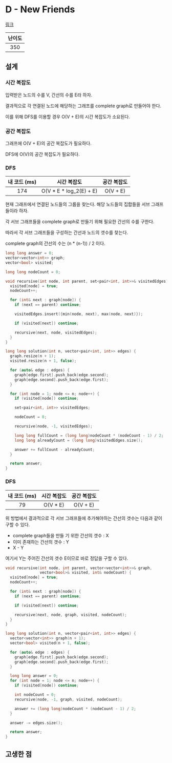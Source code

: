 # D - New Friends

[링크](https://atcoder.jp/contests/abc350/tasks/abc350_d)

| 난이도 |
| :----: |
|  350   |

## 설계

### 시간 복잡도

입력받은 노드의 수를 V, 간선의 수를 E라 하자.

결과적으로 각 연결된 노드에 해당하는 그래프를 complete graph로 만들어야 한다.

이를 위해 DFS를 이용할 경우 O(V + E)의 시간 복잡도가 소요된다.

### 공간 복잡도

그래프에 O(V + E)의 공간 복잡도가 필요하다.

DFS에 O(V)의 공간 복잡도가 필요하다.

### DFS

| 내 코드 (ms) |        시간 복잡도        | 공간 복잡도 |
| :----------: | :-----------------------: | :---------: |
|     174      | O(V \* E \* log_2(E) + E) |  O(V + E)   |

현재 그래프에서 연결된 노드들의 그룹을 찾는다. 해당 노드들의 집합들을 서브 그래프 들이라 하자.

각 서브 그래프들을 complete graph로 만들기 위해 필요한 간선의 수를 구한다.

따라서 각 서브 그래프들을 구성하는 간선과 노드의 갯수를 찾는다.

complete graph의 간선의 수는 (n \* (n-1)) / 2 이다.

```cpp
long long answer = 0;
vector<vector<int>> graph;
vector<bool> visited;

long long nodeCount = 0;

void recursive(int node, int parent, set<pair<int, int>>& visitedEdges) {
  visited[node] = true;
  nodeCount++;

  for (int& next : graph[node]) {
    if (next == parent) continue;

    visitedEdges.insert({min(node, next), max(node, next)});

    if (visited[next]) continue;

    recursive(next, node, visitedEdges);
  }
}

long long solution(int n, vector<pair<int, int>> edges) {
  graph.resize(n + 1);
  visited.resize(n + 1, false);

  for (auto& edge : edges) {
    graph[edge.first].push_back(edge.second);
    graph[edge.second].push_back(edge.first);
  }

  for (int node = 1; node <= n; node++) {
    if (visited[node]) continue;

    set<pair<int, int>> visitedEdges;

    nodeCount = 0;

    recursive(node, -1, visitedEdges);

    long long fullCount = (long long)nodeCount * (nodeCount - 1) / 2;
    long long alreadyCount = (long long)visitedEdges.size();

    answer += fullCount - alreadyCount;
  }

  return answer;
}
```

### DFS

| 내 코드 (ms) | 시간 복잡도 | 공간 복잡도 |
| :----------: | :---------: | :---------: |
|      79      |  O(V \* E)  |  O(V + E)   |

위 방법에서 결과적으로 각 서브 그래프들에 추가해야하는 간선의 갯수는 다음과 같이 구할 수 있다.

- complete graph들을 만들 기 위한 간선의 갯수 : X
- 이미 존재하는 간선의 갯수 : Y
- X - Y

여기서 Y는 주어진 간선의 갯수 E이므로 바로 정답을 구할 수 있다.

```cpp
void recursive(int node, int parent, vector<vector<int>>& graph,
               vector<bool>& visited, int& nodeCount) {
  visited[node] = true;
  nodeCount++;

  for (int& next : graph[node]) {
    if (next == parent) continue;

    if (visited[next]) continue;

    recursive(next, node, graph, visited, nodeCount);
  }
}

long long solution(int n, vector<pair<int, int>> edges) {
  vector<vector<int>> graph(n + 1);
  vector<bool> visited(n + 1, false);

  for (auto& edge : edges) {
    graph[edge.first].push_back(edge.second);
    graph[edge.second].push_back(edge.first);
  }

  long long answer = 0;
  for (int node = 1; node <= n; node++) {
    if (visited[node]) continue;

    int nodeCount = 0;
    recursive(node, -1, graph, visited, nodeCount);

    answer += (long long)nodeCount * (nodeCount - 1) / 2;
  }

  answer -= edges.size();

  return answer;
}
```

## 고생한 점
